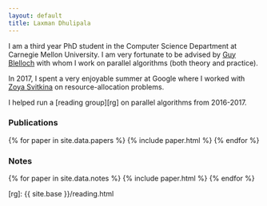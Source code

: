```yaml
---
layout: default
title: Laxman Dhulipala
---
```


<!-- ![Laxman]({{ site.base }}/laxman.jpg){:class="img-responsive"} -->

I am a third year PhD student in the Computer Science Department at Carnegie Mellon University. I am very fortunate to be advised by [Guy Blelloch][guy] with whom I work on parallel algorithms (both theory and practice).

In 2017, I spent a very enjoyable summer at Google where I worked with [Zoya Svitkina][zoya] on resource-allocation problems.

I helped run a [reading group][rg] on parallel algorithms from 2016-2017.

### Publications

{% for paper in site.data.papers %}
  {% include paper.html %}
{% endfor %}

### Notes

{% for paper in site.data.notes %}
  {% include paper.html %}
{% endfor %}

[guy]: http://www.cs.cmu.edu/~guyb/
[zoya]: https://sites.google.com/site/zoyasvitkina/
[rg]: {{ site.base }}/reading.html
